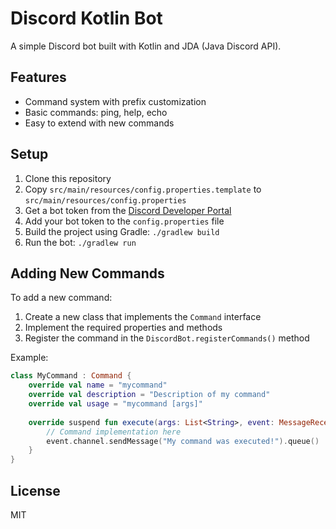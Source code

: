 # Discord Kotlin Bot

A simple Discord bot built with Kotlin and JDA (Java Discord API).

## Features

- Command system with prefix customization
- Basic commands: ping, help, echo
- Easy to extend with new commands

## Setup

1. Clone this repository
2. Copy `src/main/resources/config.properties.template` to `src/main/resources/config.properties`
3. Get a bot token from the [Discord Developer Portal](https://discord.com/developers/applications)
4. Add your bot token to the `config.properties` file
5. Build the project using Gradle: `./gradlew build`
6. Run the bot: `./gradlew run`

## Adding New Commands

To add a new command:

1. Create a new class that implements the `Command` interface
2. Implement the required properties and methods
3. Register the command in the `DiscordBot.registerCommands()` method

Example:

```kotlin
class MyCommand : Command {
    override val name = "mycommand"
    override val description = "Description of my command"
    override val usage = "mycommand [args]"
    
    override suspend fun execute(args: List<String>, event: MessageReceivedEvent) {
        // Command implementation here
        event.channel.sendMessage("My command was executed!").queue()
    }
}
```

## License

MIT
